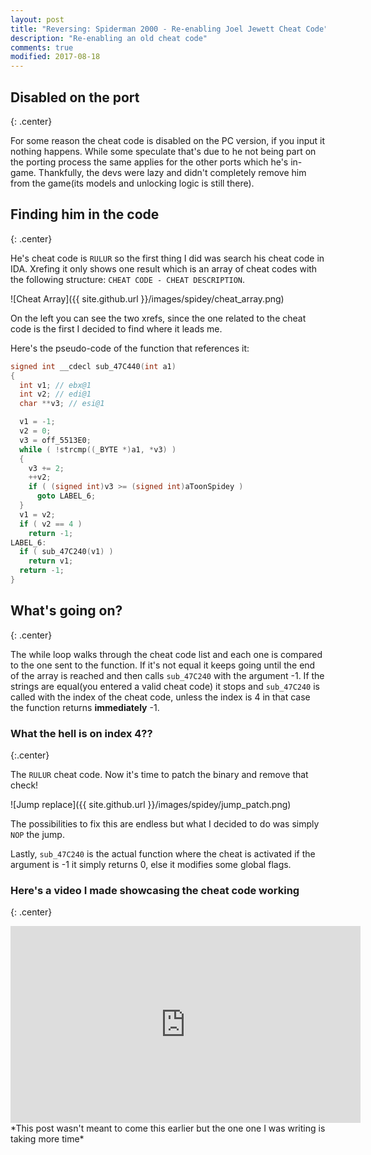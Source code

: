 ```yaml
---
layout: post
title: "Reversing: Spiderman 2000 - Re-enabling Joel Jewett Cheat Code"
description: "Re-enabling an old cheat code"
comments: true
modified: 2017-08-18
---
```


## Disabled on the port 
{: .center}

For some reason the cheat code is disabled on the PC version, if you input it nothing happens. While some speculate that's due to he not being part on the porting process the same applies for the other ports which he's in-game. Thankfully, the devs were lazy and didn't completely remove him from the game(its models and unlocking logic is still there).

## Finding him in the code 
{: .center}

He's cheat code is `RULUR` so the first thing I did was search his cheat code in IDA. Xrefing it only shows one result which is an array of cheat codes with the following structure: `CHEAT CODE - CHEAT DESCRIPTION`.

![Cheat Array]({{ site.github.url }}/images/spidey/cheat_array.png)

On the left you can see the two xrefs, since the one related to the cheat code is the first I decided to find where it leads me.

Here's the pseudo-code of the function that references it:

```c
signed int __cdecl sub_47C440(int a1)
{
  int v1; // ebx@1
  int v2; // edi@1
  char **v3; // esi@1

  v1 = -1;
  v2 = 0;
  v3 = off_5513E0;
  while ( !strcmp((_BYTE *)a1, *v3) )
  {
    v3 += 2;
    ++v2;
    if ( (signed int)v3 >= (signed int)aToonSpidey )
      goto LABEL_6;
  }
  v1 = v2;
  if ( v2 == 4 )
    return -1;
LABEL_6:
  if ( sub_47C240(v1) )
    return v1;
  return -1;
}
```

## What's going on?
{: .center}

The while loop walks through the cheat code list and each one is compared to the one sent to the function. If it's not equal it keeps going until the end of the array is reached and then calls `sub_47C240` with the argument -1. If the strings are equal(you entered a valid cheat code) it stops and `sub_47C240` is called with the index of the cheat code, unless the index is 4 in that case the function returns **immediately** -1.

### What the hell is on index 4??
{:.center}

The `RULUR` cheat code. Now it's time to patch the binary and remove that check!

![Jump replace]({{ site.github.url }}/images/spidey/jump_patch.png)

The possibilities to fix this are endless but what I decided to do was simply `NOP` the jump.

Lastly, `sub_47C240` is the actual function where the cheat is activated if the argument is -1 it simply returns 0, else it modifies some global flags.

### Here's a video I made showcasing the cheat code working
{: .center}

<iframe width="560" height="315" src="https://www.youtube.com/embed/H-bs5sTNDmc" frameborder="0" allowfullscreen></iframe>
*This post wasn't meant to come this earlier but the one one I was writing is taking more time*
